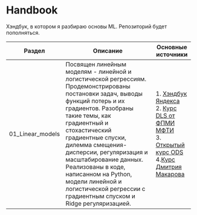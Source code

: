# Handbook

Хэндбук, в котором я разбираю основы ML. Репозиторий будет пополняться.

| Раздел| Описание | Основные источники |
| ----- | -------- | ------------------ |
| 01_Linear_models | Посвящен линейным моделям - линейной и логистической регрессиям. Продемонстрированы постановки задач, выводы функций потерь и их градиентов. Разобраны такие темы, как градиентный и стохастический градиентные спуски, дилемма смещения-дисперсии, регуляризация и масштабирование данных. Реализованы в коде, написанном на Python, модели линейной и логистической регрессии с градиентным спуском и Ridge регуляризацией. | 1. [Хэндбук Яндекса](https://education.yandex.ru/handbook/ml/article/linear-models)<br>2. [Курс DLS от ФПМИ МФТИ](https://dls.samcs.ru/)<br>3. [Открытый курс ODS](https://habr.com/ru/companies/ods/articles/323890/)<br>4.[Курс Дмитрия Макарова](https://www.dmitrymakarov.ru/opt/) |

